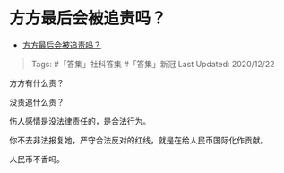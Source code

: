 # 方方最后会被追责吗？

- [方方最后会被追责吗？](https://www.zhihu.com/question/386269507/answer/1148869337)

>Tags: #「答集」社科答集  #「答集」新冠
>Last Updated: 2020/12/22

方方有什么责？

没责追什么责？

伤人感情是没法律责任的，是合法行为。

你不去非法报复她，严守合法反对的红线，就是在给人民币国际化作贡献。

人民币不香吗。